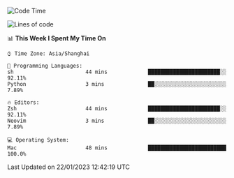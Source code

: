 <!--START_SECTION:waka-->
![Code Time](http://img.shields.io/badge/Code%20Time-1%2C111%20hrs%2033%20mins-blue)

![Lines of code](https://img.shields.io/badge/From%20Hello%20World%20I%27ve%20Written-24%20Thousand%20lines%20of%20code-blue)

📊 **This Week I Spent My Time On** 

```text
⌚︎ Time Zone: Asia/Shanghai

💬 Programming Languages: 
sh                       44 mins             ███████████████████████░░   92.11% 
Python                   3 mins              ██░░░░░░░░░░░░░░░░░░░░░░░   7.89%

🔥 Editors: 
Zsh                      44 mins             ███████████████████████░░   92.11% 
Neovim                   3 mins              ██░░░░░░░░░░░░░░░░░░░░░░░   7.89%

💻 Operating System: 
Mac                      48 mins             █████████████████████████   100.0%

```


 Last Updated on 22/01/2023 12:42:19 UTC
<!--END_SECTION:waka-->
